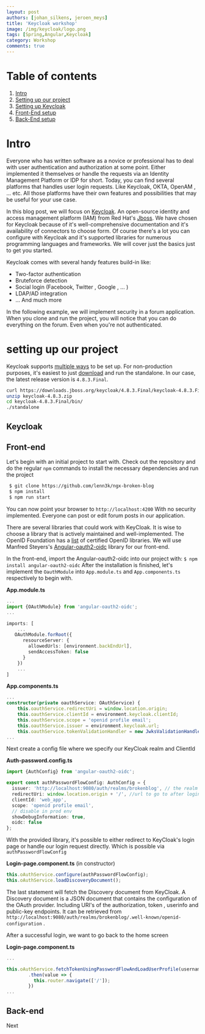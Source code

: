 ```yaml
---
layout: post
authors: [johan_silkens, jeroen_meys]
title: 'Keycloak workshop'
image: /img/keycloak/logo.png
tags: [Spring,Angular,Keycloak]
category: Workshop
comments: true
---
```


# Table of contents

1. [Intro](#intro)
2. [Setting up our project](#setting-up-our-project)
3. [Setting up Keycloak](#keycloak)
4. [Front-End setup](#front-end)
5. [Back-End setup](#back-end)


# Intro

Everyone who has written software as a novice or professional has to deal with user authentication and authorization at some point. Either implemented it themselves or handle the requests via an Identity Management Platform or IDP for short. Today, you can find several platforms that handles user login requests. Like Keycloak, OKTA, OpenAM , ... etc. All those platforms have their own features and possibilities that may be useful for your use case. 

In this blog post, we will focus on [Keycloak](https://www.keycloak.org/). An open-source identity and access management platform (IAM) from Red Hat's [Jboss](http://www.jboss.org/). We have chosen for Keycloak because of it's well-comprehensive documentation and it's availability of connectors to choose form. Of course there's a lot you can configure with Keycloak and it's supported libraries for numerous programming languages and frameworks. We will cover just the basics just to get you started.

Keycloak comes with several handy features build-in like:

- Two-factor authentication
- Bruteforce detection
- Social login (Facebook, Twitter , Google , … )
- LDAP/AD integration 
- … And much more



In the following example, we will implement security in a forum application. When you clone and run the project, you will notice that you can do everything on the forum. Even when you're not authenticated. 

# setting up our project

Keycloak supports [multiple ways](https://www.keycloak.org/docs/latest/server_installation/index.html#_operating-mode) to be set up.
For non-production purposes, it's easiest to just [download](https://www.keycloak.org/downloads.html) and run the standalone.
In our case, the latest release version is `4.8.3.Final`.

```bash
curl https://downloads.jboss.org/keycloak/4.8.3.Final/keycloak-4.8.3.Final.zip --output keycloak-4.8.3.zip
unzip keycloak-4.8.3.zip
cd keycloak-4.8.3.Final/bin/
./standalone
```

## Keycloak

## Front-end

Let's begin with an initial project to start with. Check out the repository and do the regular `npm` commands to install the necessary dependencies and run the project 
```bash
 $ git clone https://github.com/lenn3k/ngx-broken-blog
 $ npm install
 $ npm run start
```

You can now point your browser to `http://localhost:4200` With no security implemented. Everyone can post or edit forum posts in our application.

There are several libraries that could work with KeyCloak. It is wise to choose a library that is actively maintained and well-implemented. The OpenID Foundation has a [list](https://openid.net/certification/) of certified OpenID libraries. We will use Manfred Steyers's [Angular-oauth2-oidc](https://github.com/manfredsteyer/angular-oauth2-oidc) library for our front-end.

In the front-end, import the Angular-oauth2-oidc into our project with: `$ npm install angular-oauth2-oidc` After the installation is finished, let's implement the `OauthModule` into `App.module.ts` and `App.components.ts` respectively to begin with.

**App.module.ts**

```typescript
...
import {OAuthModule} from 'angular-oauth2-oidc';
...

imports: [
    ...
   OAuthModule.forRoot({
      resourceServer: {
        allowedUrls: [environment.backEndUrl],
        sendAccessToken: false
      }
    })  
    ...
]
```

**App.components.ts**

```typescript
...
constructor(private oauthService: OAuthService) {
    this.oauthService.redirectUri = window.location.origin;
    this.oauthService.clientId = environment.keycloak.clientId;
    this.oauthService.scope = 'openid profile email';
    this.oauthService.issuer = environment.keycloak.url;
    this.oauthService.tokenValidationHandler = new JwksValidationHandler();
...
```

Next create a config file where we specify our KeyCloak realm and ClientId

**Auth-password.config.ts**

```typescript
import {AuthConfig} from 'angular-oauth2-oidc';

export const authPasswordFlowConfig: AuthConfig = {
  issuer: 'http://localhost:9080/auth/realms/brokenblog', // the realm endpoint to navigate to
  redirectUri: window.location.origin + '/', //url to go to after login
  clientId: 'web_app',
  scope: 'openid profile email',
  // disable in prod env
  showDebugInformation: true,
  oidc: false
};
```



With the provided library, it's possible to either redirect to KeyCloak's login page or handle our login request directly. Which is possible via `authPasswordFlowConfig`

**Login-page.component.ts** (in constructor)

```typescript
this.oAuthService.configure(authPasswordFlowConfig);
this.oAuthService.loadDiscoveryDocument();
```

The last statement will fetch the Discovery document from KeyCloak. A Discovery document is a JSON document that contains the configuration of the OAuth provider. Including URI's of the authorization, token , userinfo and public-key endpoints. It can be retrieved from `http://localhost:9080/auth/realms/brokenblog/.well-known/openid-configuration` .

After a successful login, we want to go back to the home screen

**Login-page.component.ts**

```typescript
...

this.oAuthService.fetchTokenUsingPasswordFlowAndLoadUserProfile(username, password)
        .then(value => {
          this.router.navigate(['/']);
        })
...        
```



## Back-end

Next 

## 



